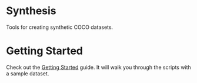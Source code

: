 # Synthesis

Tools for creating synthetic COCO datasets.

# Getting Started

Check out the [Getting Started](./docs/getting-started.md) guide. It will walk you through the scripts with a sample
dataset.
